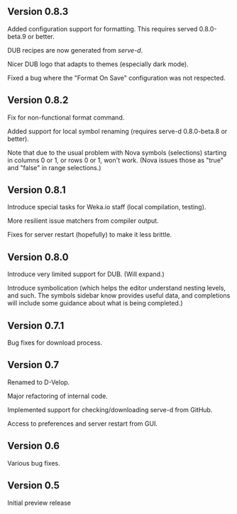 ## Version 0.8.3

Added configuration support for formatting. This requires served 0.8.0-beta.9
or better.

DUB recipes are now generated from _serve-d_.

Nicer DUB logo that adapts to themes (especially dark mode).

Fixed a bug where the "Format On Save" configuration was not respected.

## Version 0.8.2

Fix for non-functional format command.

Added support for local symbol renaming (requires serve-d 0.8.0-beta.8 or better).

Note that due to the usual problem with Nova symbols (selections) starting in
columns 0 or 1, or rows 0 or 1, won't work. (Nova issues those as "true" and
"false" in range selections.)

## Version 0.8.1

Introduce special tasks for Weka.io staff (local compilation, testing).

More resilient issue matchers from compiler output.

Fixes for server restart (hopefully) to make it less brittle.

## Version 0.8.0

Introduce very limited support for DUB. (Will expand.)

Introduce symbolication (which helps the editor understand nesting
levels, and such. The symbols sidebar know provides useful data, and
completions will include some guidance about what is being completed.)

## Version 0.7.1

Bug fixes for download process.

## Version 0.7

Renamed to D-Velop.

Major refactoring of internal code.

Implemented support for checking/downloading serve-d from GitHub.

Access to preferences and server restart from GUI.

## Version 0.6

Various bug fixes.

## Version 0.5

Initial preview release
